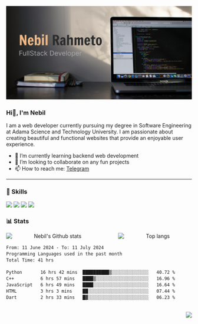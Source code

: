 
<img src="./ReadMe-Header.png">

### Hi👋, I'm Nebil
I am a web developer currently pursuing my degree in Software Engineering at Adama Science and Technology University. I am passionate about creating beautiful and functional websites that provide an enjoyable user experience.
- 🌱 I’m currently learning backend web development
- 👯 I’m looking to collaborate on any fun projects
- 📫 How to reach me: [Telegram](https://t.me/patrix726)

---
### 🧰 Skills
<img src="https://skillicons.dev/icons?i=html,css,js,ts,py,cpp,java,dart" />
<img src="https://skillicons.dev/icons?i=tailwind,bootstrap,react,nodejs,express,nextjs,flutter" />
<img src="https://skillicons.dev/icons?i=mongodb,mysql,postgres" />
<img src="https://skillicons.dev/icons?i=figma,postman,git,linux" />

### 📊 Stats

<div align="center" style="width: 100%; display: flex; flex-direction: row; align-items: center; justify-content: space-around; gap: 40px;">
  <img height=auto width=52.6% src="https://github-readme-stats.vercel.app/api?username=patrix726&show_icons=true&theme=github_dark" alt="Nebil's Github stats">
  <img height=auto width=40% src="https://github-readme-stats.vercel.app/api/top-langs/?username=patrix726&layout=compact&theme=github_dark&exclude_repo=CS1graphics-Project" alt="Top langs">
</div>
<!--START_SECTION:waka-->

```txt
From: 11 June 2024 - To: 11 July 2024
Programming Languages used in the past month
Total Time: 41 hrs

Python       16 hrs 42 mins  ██████████▒░░░░░░░░░░░░░░   40.72 %
C++          6 hrs 57 mins   ████▒░░░░░░░░░░░░░░░░░░░░   16.96 %
JavaScript   6 hrs 49 mins   ████░░░░░░░░░░░░░░░░░░░░░   16.64 %
HTML         3 hrs 3 mins    ██░░░░░░░░░░░░░░░░░░░░░░░   07.44 %
Dart         2 hrs 33 mins   █▓░░░░░░░░░░░░░░░░░░░░░░░   06.23 %
```

<!--END_SECTION:waka-->
<br/>
<img align="right" src="https://komarev.com/ghpvc/?username=patrix726&color=ef8354&style=for-the-badge&abbreviated=true">

